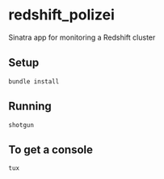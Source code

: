 redshift_polizei
================

Sinatra app for monitoring a Redshift cluster

Setup
---------------------
`bundle install`

Running
---------------------
`shotgun`

To get a console
---------------------
`tux`